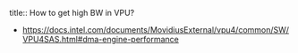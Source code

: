 title:: How to get high BW in VPU?

- https://docs.intel.com/documents/MovidiusExternal/vpu4/common/SW/VPU4SAS.html#dma-engine-performance